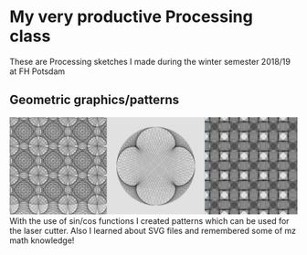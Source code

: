 # My very productive Processing class
These are Processing sketches I made during the winter semester 2018/19 at FH Potsdam

## Geometric graphics/patterns
![geometric patterns](/homework_07_Maria_kleeblatt/geometrischemuster.jpg)
With the use of sin/cos functions I created patterns which can be used for the laser cutter. Also I learned about SVG files and remembered some of mz math knowledge! 
